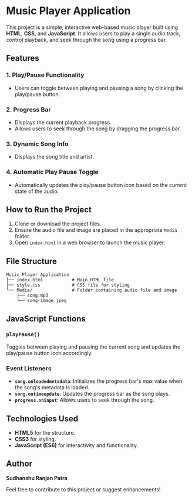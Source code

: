  # Music Player Application

This project is a simple, interactive web-based music player built using **HTML**, **CSS**, and **JavaScript**. It allows users to play a single audio track, control playback, and seek through the song using a progress bar.


## Features

### 1. **Play/Pause Functionality**
- Users can toggle between playing and pausing a song by clicking the play/pause button.

### 2. **Progress Bar**
- Displays the current playback progress.
- Allows users to seek through the song by dragging the progress bar.

### 3. **Dynamic Song Info**
- Displays the song title and artist.

### 4. **Automatic Play Pause Toggle**
- Automatically updates the play/pause button icon based on the current state of the audio.

## How to Run the Project

1. Clone or download the project files.
2. Ensure the audio file and image are placed in the appropriate `Media` folder.
3. Open `index.html` in a web browser to launch the music player.

## File Structure

```
Music Player Application
├── index.html           # Main HTML file
├── style.css            # CSS file for styling
└── Media/               # Folder containing audio file and image
    ├── song.mp3
    └── song-image.jpeg
```

## JavaScript Functions

### `playPause()`
Toggles between playing and pausing the current song and updates the play/pause button icon accordingly.

### Event Listeners
- **`song.onloadedmetadata`**: Initializes the progress bar's max value when the song's metadata is loaded.
- **`song.ontimeupdate`**: Updates the progress bar as the song plays.
- **`progress.oninput`**: Allows users to seek through the song.


## Technologies Used

- **HTML5** for the structure.
- **CSS3** for styling.
- **JavaScript (ES6)** for interactivity and functionality.


## Author
**Sudhanshu Ranjan Patra**

Feel free to contribute to this project or suggest enhancements!


